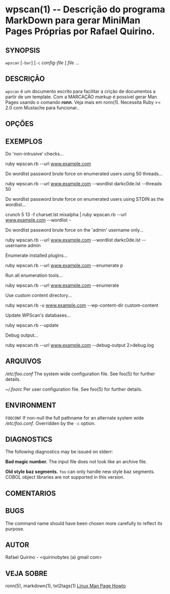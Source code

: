 wpscan(1) -- Descrição do programa MarkDown para gerar MiniMan Pages Próprias por Rafael Quirino.
===============================================


SYNOPSIS
--------

`wpscan` [`-bar`] [`-c` *config-file* ] *file* ...

DESCRIÇÃO
---------

`wpscan` é um documento escrito para facilitar a crição de documentos a partir de um template.
Com a MARCAÇÃO *markup* é possível gerar Man Pages usando o comando **ronn**. Veja mais em ronn(1).
Necessita Ruby >= 2.0 com Mustache para funcionar..

OPÇÕES
------


EXEMPLOS
--------

Do 'non-intrusive' checks...

ruby wpscan.rb --url www.example.com

Do wordlist password brute force on enumerated users using 50 threads...

ruby wpscan.rb --url www.example.com --wordlist darkc0de.lst --threads 50

Do wordlist password brute force on enumerated users using STDIN as the wordlist...

crunch 5 13 -f charset.lst mixalpha | ruby wpscan.rb --url www.example.com --wordlist -

Do wordlist password brute force on the 'admin' username only...

ruby wpscan.rb --url www.example.com --wordlist darkc0de.lst --username admin

Enumerate installed plugins...

ruby wpscan.rb --url www.example.com --enumerate p

Run all enumeration tools...

ruby wpscan.rb --url www.example.com --enumerate

Use custom content directory...

ruby wpscan.rb -u www.example.com --wp-content-dir custom-content

Update WPScan's databases...

ruby wpscan.rb --update

Debug output...

ruby wpscan.rb --url www.example.com --debug-output 2>debug.log

ARQUIVOS
--------


*/etc/foo.conf*
  The system wide configuration file. See foo(5) for further details.

*~/.foorc*
  Per user configuration file. See foo(5) for further details.

ENVIRONMENT
-----------

`FOOCONF`
  If non-null the full pathname for an alternate system wide */etc/foo.conf*.
  Overridden by the `-c` option.

DIAGNOSTICS
-----------

The following diagnostics may be issued on stderr:

**Bad magic number.**
  The input file does not look like an archive file.

**Old style baz segments.**
  `foo` can only handle new style baz segments. COBOL object libraries are not
  supported in this version.

COMENTARIOS
-----------


BUGS
----

The command name should have been chosen more carefully to reflect its
purpose.

AUTOR
-----

Rafael Quirino - <quirinobytes (a) gmail com>

VEJA SOBRE
----------

ronn(5), markdown(1), txt2tags(1) [Linux Man Page Howto](
http://www.schweikhardt.net/man_page_howto.html)
